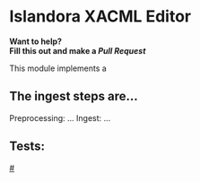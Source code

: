 # Islandora XACML Editor
**Want to help?**<br/>
**Fill this out and make a _Pull Request_**<br/>

This module implements a

## The ingest steps are...

Preprocessing: ...
Ingest: ...

## Tests:
[#](#)
